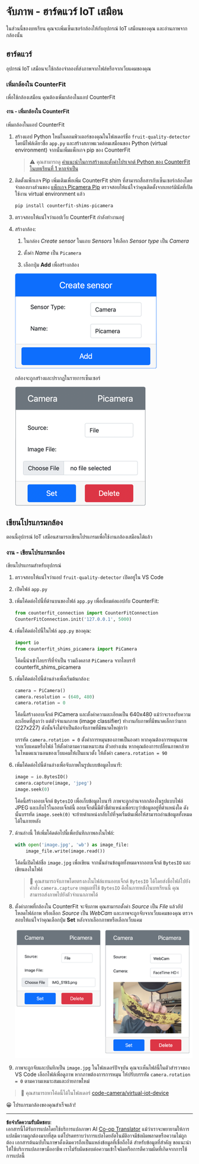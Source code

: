 <!--
CO_OP_TRANSLATOR_METADATA:
{
  "original_hash": "3ba7150ffc4a6999f6c3cfb4906ec7df",
  "translation_date": "2025-08-27T20:14:07+00:00",
  "source_file": "4-manufacturing/lessons/2-check-fruit-from-device/virtual-device-camera.md",
  "language_code": "th"
}
-->
# จับภาพ - ฮาร์ดแวร์ IoT เสมือน

ในส่วนนี้ของบทเรียน คุณจะเพิ่มเซ็นเซอร์กล้องให้กับอุปกรณ์ IoT เสมือนของคุณ และอ่านภาพจากกล้องนั้น

## ฮาร์ดแวร์

อุปกรณ์ IoT เสมือนจะใช้กล้องจำลองที่ส่งภาพจากไฟล์หรือจากเว็บแคมของคุณ

### เพิ่มกล้องใน CounterFit

เพื่อใช้กล้องเสมือน คุณต้องเพิ่มกล้องในแอป CounterFit

#### งาน - เพิ่มกล้องใน CounterFit

เพิ่มกล้องในแอป CounterFit

1. สร้างแอป Python ใหม่ในคอมพิวเตอร์ของคุณในโฟลเดอร์ชื่อ `fruit-quality-detector` โดยมีไฟล์เดียวชื่อ `app.py` และสร้างสภาพแวดล้อมเสมือนของ Python (virtual environment) จากนั้นเพิ่มแพ็กเกจ pip ของ CounterFit

    > ⚠️ คุณสามารถดู [คำแนะนำในการสร้างและตั้งค่าโปรเจกต์ Python ของ CounterFit ในบทเรียนที่ 1 หากจำเป็น](../../../1-getting-started/lessons/1-introduction-to-iot/virtual-device.md)

1. ติดตั้งแพ็กเกจ Pip เพิ่มเติมเพื่อเพิ่ม CounterFit shim ที่สามารถสื่อสารกับเซ็นเซอร์กล้องโดยจำลองบางส่วนของ [แพ็กเกจ Picamera Pip](https://pypi.org/project/picamera/) ตรวจสอบให้แน่ใจว่าคุณติดตั้งจากเทอร์มินัลที่เปิดใช้งาน virtual environment แล้ว

    ```sh
    pip install counterfit-shims-picamera
    ```

1. ตรวจสอบให้แน่ใจว่าแอปเว็บ CounterFit กำลังทำงานอยู่

1. สร้างกล้อง:

    1. ในกล่อง *Create sensor* ในแถบ *Sensors* ให้เลือก *Sensor type* เป็น *Camera*

    1. ตั้งค่า *Name* เป็น `Picamera`

    1. เลือกปุ่ม **Add** เพื่อสร้างกล้อง

    ![การตั้งค่ากล้อง](../../../../../translated_images/counterfit-create-camera.a5de97f59c0bd3cbe0416d7e89a3cfe86d19fbae05c641c53a91286412af0a34.th.png)

    กล้องจะถูกสร้างและปรากฏในรายการเซ็นเซอร์

    ![กล้องที่ถูกสร้าง](../../../../../translated_images/counterfit-camera.001ec52194c8ee5d3f617173da2c79e1df903d10882adc625cbfc493525125d4.th.png)

## เขียนโปรแกรมกล้อง

ตอนนี้อุปกรณ์ IoT เสมือนสามารถเขียนโปรแกรมเพื่อใช้งานกล้องเสมือนได้แล้ว

### งาน - เขียนโปรแกรมกล้อง

เขียนโปรแกรมสำหรับอุปกรณ์

1. ตรวจสอบให้แน่ใจว่าแอป `fruit-quality-detector` เปิดอยู่ใน VS Code

1. เปิดไฟล์ `app.py`

1. เพิ่มโค้ดต่อไปนี้ที่ด้านบนของไฟล์ `app.py` เพื่อเชื่อมต่อแอปกับ CounterFit:

    ```python
    from counterfit_connection import CounterFitConnection
    CounterFitConnection.init('127.0.0.1', 5000)
    ```

1. เพิ่มโค้ดต่อไปนี้ในไฟล์ `app.py` ของคุณ:

    ```python
    import io
    from counterfit_shims_picamera import PiCamera
    ```

    โค้ดนี้นำเข้าไลบรารีที่จำเป็น รวมถึงคลาส `PiCamera` จากไลบรารี counterfit_shims_picamera

1. เพิ่มโค้ดต่อไปนี้ด้านล่างเพื่อเริ่มต้นกล้อง:

    ```python
    camera = PiCamera()
    camera.resolution = (640, 480)
    camera.rotation = 0
    ```

    โค้ดนี้สร้างออบเจ็กต์ PiCamera และตั้งค่าความละเอียดเป็น 640x480 แม้ว่าจะรองรับความละเอียดที่สูงกว่า แต่ตัวจำแนกภาพ (image classifier) ทำงานกับภาพที่มีขนาดเล็กกว่ามาก (227x227) ดังนั้นจึงไม่จำเป็นต้องจับภาพที่มีขนาดใหญ่กว่า

    บรรทัด `camera.rotation = 0` ตั้งค่าการหมุนของภาพเป็นองศา หากคุณต้องการหมุนภาพจากเว็บแคมหรือไฟล์ ให้ตั้งค่าตามความเหมาะสม ตัวอย่างเช่น หากคุณต้องการเปลี่ยนภาพกล้วยในโหมดแนวนอนของเว็บแคมให้เป็นแนวตั้ง ให้ตั้งค่า `camera.rotation = 90`

1. เพิ่มโค้ดต่อไปนี้ด้านล่างเพื่อจับภาพในรูปแบบข้อมูลไบนารี:

    ```python
    image = io.BytesIO()
    camera.capture(image, 'jpeg')
    image.seek(0)
    ```

    โค้ดนี้สร้างออบเจ็กต์ `BytesIO` เพื่อเก็บข้อมูลไบนารี ภาพจะถูกอ่านจากกล้องในรูปแบบไฟล์ JPEG และเก็บไว้ในออบเจ็กต์นี้ ออบเจ็กต์นี้มีตัวชี้ตำแหน่งเพื่อระบุว่าข้อมูลอยู่ที่ตำแหน่งใด ดังนั้นบรรทัด `image.seek(0)` จะย้ายตำแหน่งกลับไปที่จุดเริ่มต้นเพื่อให้สามารถอ่านข้อมูลทั้งหมดได้ในภายหลัง

1. ด้านล่างนี้ ให้เพิ่มโค้ดต่อไปนี้เพื่อบันทึกภาพลงในไฟล์:

    ```python
    with open('image.jpg', 'wb') as image_file:
        image_file.write(image.read())
    ```

    โค้ดนี้เปิดไฟล์ชื่อ `image.jpg` เพื่อเขียน จากนั้นอ่านข้อมูลทั้งหมดจากออบเจ็กต์ `BytesIO` และเขียนลงในไฟล์

    > 💁 คุณสามารถจับภาพโดยตรงลงในไฟล์แทนออบเจ็กต์ `BytesIO` ได้โดยส่งชื่อไฟล์ไปยังคำสั่ง `camera.capture` เหตุผลที่ใช้ `BytesIO` คือในภายหลังในบทเรียนนี้ คุณสามารถส่งภาพไปยังตัวจำแนกภาพได้

1. ตั้งค่าภาพที่กล้องใน CounterFit จะจับภาพ คุณสามารถตั้งค่า *Source* เป็น *File* แล้วอัปโหลดไฟล์ภาพ หรือเลือก *Source* เป็น *WebCam* และภาพจะถูกจับจากเว็บแคมของคุณ ตรวจสอบให้แน่ใจว่าคุณเลือกปุ่ม **Set** หลังจากเลือกภาพหรือเลือกเว็บแคม

    ![CounterFit ตั้งค่าไฟล์เป็นแหล่งภาพ และเว็บแคมแสดงภาพตัวอย่างของคนถือกล้วย](../../../../../translated_images/counterfit-camera-options.eb3bd5150a8e7dffbf24bc5bcaba0cf2cdef95fbe6bbe393695d173817d6b8df.th.png)

1. ภาพจะถูกจับและบันทึกเป็น `image.jpg` ในโฟลเดอร์ปัจจุบัน คุณจะเห็นไฟล์นี้ในตัวสำรวจของ VS Code เลือกไฟล์เพื่อดูภาพ หากภาพต้องการการหมุน ให้ปรับบรรทัด `camera.rotation = 0` ตามความเหมาะสมและถ่ายภาพใหม่

> 💁 คุณสามารถหาโค้ดนี้ได้ในโฟลเดอร์ [code-camera/virtual-iot-device](../../../../../4-manufacturing/lessons/2-check-fruit-from-device/code-camera/virtual-iot-device)

😀 โปรแกรมกล้องของคุณสำเร็จแล้ว!

---

**ข้อจำกัดความรับผิดชอบ**:  
เอกสารนี้ได้รับการแปลโดยใช้บริการแปลภาษา AI [Co-op Translator](https://github.com/Azure/co-op-translator) แม้ว่าเราจะพยายามให้การแปลมีความถูกต้องมากที่สุด แต่โปรดทราบว่าการแปลโดยอัตโนมัติอาจมีข้อผิดพลาดหรือความไม่ถูกต้อง เอกสารต้นฉบับในภาษาดั้งเดิมควรถือเป็นแหล่งข้อมูลที่เชื่อถือได้ สำหรับข้อมูลที่สำคัญ ขอแนะนำให้ใช้บริการแปลภาษามืออาชีพ เราไม่รับผิดชอบต่อความเข้าใจผิดหรือการตีความผิดที่เกิดจากการใช้การแปลนี้